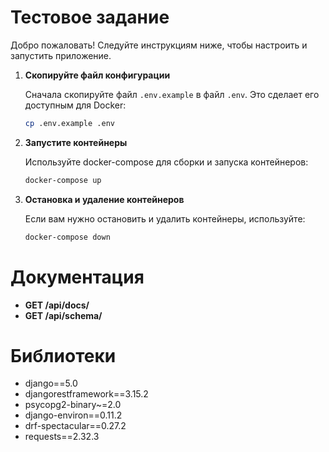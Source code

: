 # Тестовое задание

Добро пожаловать! Следуйте инструкциям ниже, чтобы настроить и запустить приложение.


1. **Скопируйте файл конфигурации**

   Сначала скопируйте файл `.env.example` в файл `.env`. Это сделает его доступным для Docker:
   
   ```bash
   cp .env.example .env

2. **Запустите контейнеры**

   Используйте docker-compose для сборки и запуска контейнеров:

   ```bash
   docker-compose up

3. **Остановка и удаление контейнеров**

   Если вам нужно остановить и удалить контейнеры, используйте:

   ```bash
   docker-compose down
   
# Документация 
- **GET /api/docs/**
- **GET /api/schema/**

# Библиотеки
- django==5.0
- djangorestframework==3.15.2
- psycopg2-binary~=2.0
- django-environ==0.11.2
- drf-spectacular==0.27.2
- requests==2.32.3
